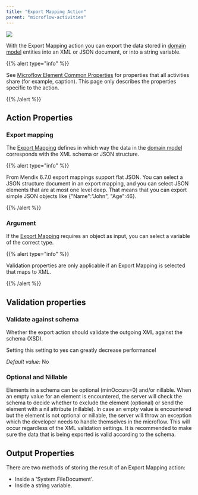 ```yaml
---
title: "Export Mapping Action"
parent: "microflow-activities"
---
```



![](attachments/19202807/19399019.png)

With the Export Mapping action you can export the data stored in [domain model](domain-model) entities into an XML or JSON document, or into a string variable.

{{% alert type="info" %}}

See [Microflow Element Common Properties](microflow-element-common-properties) for properties that all activities share (for example, caption). This page only describes the properties specific to the action.

{{% /alert %}}

## Action Properties

### Export mapping

The [Export Mapping](export-mappings) defines in which way the data in the [domain model](domain-model) corresponds with the XML schema or JSON structure.

{{% alert type="info" %}}

From Mendix 6.7.0 export mappings support flat JSON. You can select a JSON structure document in an export mapping, and you can select JSON elements that are at most one level deep. That means that you can export simple JSON objects like {"Name":"John", "Age":46}. 

{{% /alert %}}

### Argument

If the [Export Mapping](export-mappings) requires an object as input, you can select a variable of the correct type.

{{% alert type="info" %}}

Validation properties are only applicable if an Export Mapping is selected that maps to XML.

{{% /alert %}}

## Validation properties

### Validate against schema

Whether the export action should validate the outgoing XML against the schema (XSD).

Setting this setting to yes can greatly decrease performance!

_Default value:_ No

### Optional and Nillable

Elements in a schema can be optional (minOccurs=0) and/or nillable. When an empty value for an element is encountered, the server will check the schema to decide whether to exclude the element (optional) or send the element with a nil attribute (nillable). In case an empty value is encountered but the element is not optional or nillable, the server will throw an exception which the developer needs to handle themselves in the microflow. This will occur regardless of the XML validation settings. It is recommended to make sure the data that is being exported is valid according to the schema.

## Output Properties

There are two methods of storing the result of an Export Mapping action:

*   Inside a 'System.FileDocument'.
*   Inside a string variable.
